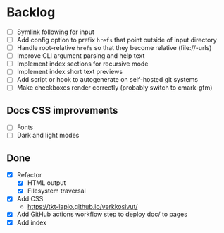 # Backlog

- [ ] Symlink following for input
- [ ] Add config option to prefix `hrefs` that point outside of input directory
- [ ] Handle root-relative `hrefs` so that they become relative (file://-urls)
- [ ] Improve CLI argument parsing and help text
- [ ] Implement index sections for recursive mode
- [ ] Implement index short text previews
- [ ] Add script or hook to autogenerate on self-hosted git systems
- [ ] Make checkboxes render correctly (probably switch to cmark-gfm)

## Docs CSS improvements

- [ ] Fonts
- [ ] Dark and light modes

## Done

- [X] Refactor
  - [X] HTML output
  - [X] Filesystem traversal
- [X] Add CSS
  - https://tkt-lapio.github.io/verkkosivut/
- [X] Add GitHub actions workflow step to deploy doc/ to pages
- [X] Add index
